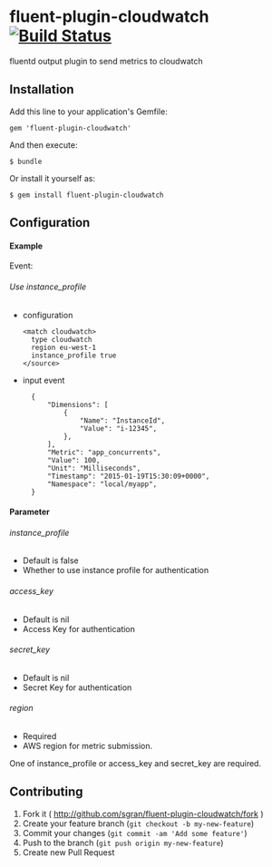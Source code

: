 # fluent-plugin-cloudwatch [![Build Status](https://travis-ci.org/sgran/fluent-plugin-cloudwatch.png)](https://travis-ci.org/sgran/fluent-plugin-cloudwatch)

fluentd output plugin to send metrics to cloudwatch

## Installation

Add this line to your application's Gemfile:

    gem 'fluent-plugin-cloudwatch'

And then execute:

    $ bundle

Or install it yourself as:

    $ gem install fluent-plugin-cloudwatch

## Configuration

#### Example

Event:


###### Use instance_profile

- configuration

  ```
  <match cloudwatch>
    type cloudwatch
    region eu-west-1
    instance_profile true
  </source>
  ```

- input event

  ```
    {
        "Dimensions": [
            {
                "Name": "InstanceId",
                "Value": "i-12345",
            },
        ],
        "Metric": "app_concurrents",
        "Value": 100,
        "Unit": "Milliseconds",
        "Timestamp": "2015-01-19T15:30:09+0000",
        "Namespace": "local/myapp",
    }

  ```

#### Parameter

###### instance_profile
- Default is false
- Whether to use instance profile for authentication

###### access_key
- Default is nil
- Access Key for authentication

###### secret_key
- Default is nil
- Secret Key for authentication

###### region
- Required
- AWS region for metric submission.

One of instance_profile or access_key and secret_key are required.

## Contributing

1. Fork it ( http://github.com/sgran/fluent-plugin-cloudwatch/fork )
2. Create your feature branch (`git checkout -b my-new-feature`)
3. Commit your changes (`git commit -am 'Add some feature'`)
4. Push to the branch (`git push origin my-new-feature`)
5. Create new Pull Request
